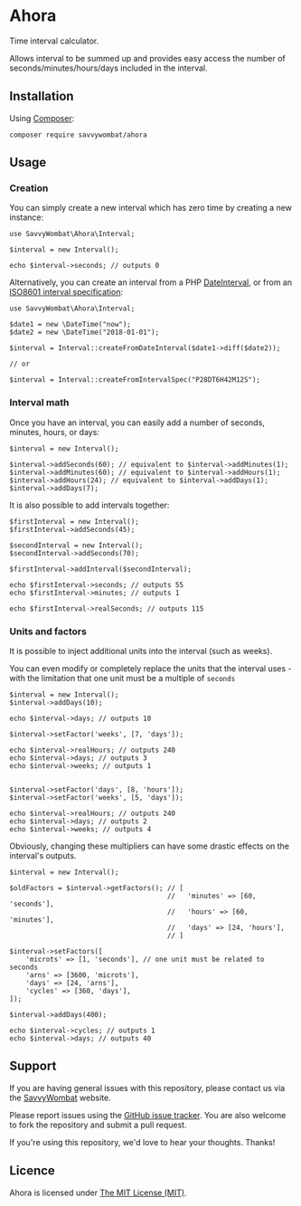 # Ahora

Time interval calculator.

Allows interval to be summed up and provides easy access the number of seconds/minutes/hours/days included in the interval.

## Installation

Using [Composer](https://getcomposer.org/):

    composer require savvywombat/ahora

## Usage

### Creation

You can simply create a new interval which has zero time by creating a new instance:

    use SavvyWombat\Ahora\Interval;
    
    $interval = new Interval();
    
    echo $interval->seconds; // outputs 0

Alternatively, you can create an interval from a PHP [DateInterval](http://php.net/manual/en/class.dateinterval.php),
or from an [ISO8601 interval specification](https://en.wikipedia.org/wiki/ISO_8601#Durations):
    
    use SavvyWombat\Ahora\Interval;
    
    $date1 = new \DateTime("now");
    $date2 = new \DateTime("2018-01-01");
    
    $interval = Interval::createFromDateInterval($date1->diff($date2));
    
    // or
    
    $interval = Interval::createFromIntervalSpec("P28DT6H42M12S");
    
### Interval math

Once you have an interval, you can easily add a number of seconds, minutes, hours, or days:

    $interval = new Interval();
    
    $interval->addSeconds(60); // equivalent to $interval->addMinutes(1);
    $interval->addMinutes(60); // equivalent to $interval->addHours(1);
    $interval->addHours(24); // equivalent to $interval->addDays(1);
    $interval->addDays(7);

It is also possible to add intervals together:

    $firstInterval = new Interval();
    $firstInterval->addSeconds(45);
    
    $secondInterval = new Interval();
    $secondInterval->addSeconds(70);
    
    $firstInterval->addInterval($secondInterval);
    
    echo $firstInterval->seconds; // outputs 55
    echo $firstInterval->minutes; // outputs 1
    
    echo $firstInterval->realSeconds; // outputs 115

### Units and factors

It is possible to inject additional units into the interval (such as weeks).

You can even modify or completely replace the units that the interval uses - 
with the limitation that one unit must be a multiple of `seconds`

    $interval = new Interval();
    $interval->addDays(10);
    
    echo $interval->days; // outputs 10
    
    $interval->setFactor('weeks', [7, 'days']);
    
    echo $interval->realHours; // outputs 240
    echo $interval->days; // outputs 3
    echo $interval->weeks; // outputs 1

    
    $interval->setFactor('days', [8, 'hours']);
    $interval->setFactor('weeks', [5, 'days']);
    
    echo $interval->realHours; // outputs 240
    echo $interval->days; // outputs 2
    echo $interval->weeks; // outputs 4

Obviously, changing these multipliers can have some drastic effects on the interval's outputs.

    $interval = new Interval();
    
    $oldFactors = $interval->getFactors(); // [ 
                                           //   'minutes' => [60, 'seconds'], 
                                           //   'hours' => [60, 'minutes'],
                                           //   'days' => [24, 'hours'],
                                           // ]

    $interval->setFactors([
        'microts' => [1, 'seconds'], // one unit must be related to seconds
        'arns' => [3600, 'microts'],
        'days' => [24, 'arns'],
        'cycles' => [360, 'days'],
    ]);

    $interval->addDays(400);
    
    echo $interval->cycles; // outputs 1
    echo $interval->days; // outputs 40
    
## Support

If you are having general issues with this repository, please contact us via
the [SavvyWombat](https://savvywombat.com.au/contact) website.

Please report issues using the [GitHub issue tracker](https://github.com/SavvyWombat/ahora/issues). You are also welcome to fork the repository and submit a pull request.

If you're using this repository, we'd love to hear your thoughts. Thanks!

## Licence

Ahora is licensed under [The MIT License (MIT)](https://github.com/SavvyWombat/ahora/blob/master/LICENSE).
